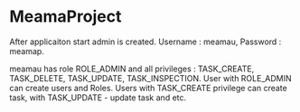 # MeamaProject

After applicaiton start admin is created. Username : meamau, Password : meamap.

meamau has role ROLE_ADMIN and all privileges : TASK_CREATE, TASK_DELETE, TASK_UPDATE, TASK_INSPECTION. 
User with ROLE_ADMIN can create users and Roles.
Users with TASK_CREATE privilege can create task, with TASK_UPDATE - update task and etc.
